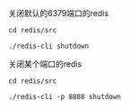 
关闭默认的6379端口的redis

    cd redis/src

    ./redis-cli shutdown

关闭某个端口的redis

    cd redis/src

    ./redis-cli -p 8888 shutdown

